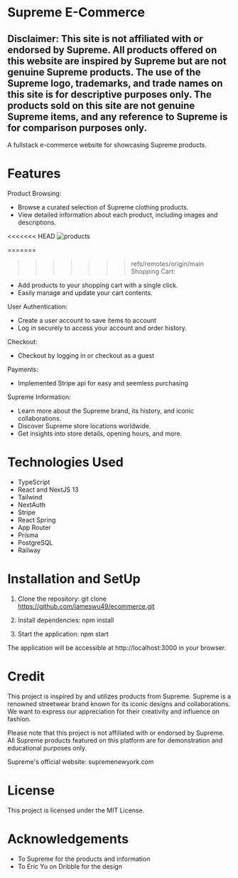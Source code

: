 # Supreme E-Commerce 
Disclaimer: This site is not affiliated with or endorsed by Supreme. All products offered on this website are inspired by Supreme but are not genuine Supreme products. The use of the Supreme logo, trademarks, and trade names on this site is for descriptive purposes only. The products sold on this site are not genuine Supreme items, and any reference to Supreme is for comparison purposes only.
-------
A fullstack e-commerce website for showcasing Supreme products. 

# Features
Product Browsing:
- Browse a curated selection of Supreme clothing products.
- View detailed information about each product, including images and descriptions.

<<<<<<< HEAD
![products](project/src/app/images/product.gif)

=======
>>>>>>> refs/remotes/origin/main
Shopping Cart:
- Add products to your shopping cart with a single click.
- Easily manage and update your cart contents.

User Authentication:
- Create a user account to save items to account
- Log in securely to access your account and order history.
  
Checkout:
- Checkout by logging in or checkout as a guest

Payments:
- Implemented Stripe api for easy and seemless purchasing
  
Supreme Information:
- Learn more about the Supreme brand, its history, and iconic collaborations.
- Discover Supreme store locations worldwide.
- Get insights into store details, opening hours, and more.

# Technologies Used
- TypeScript
- React and NextJS 13
- Tailwind
- NextAuth
- Stripe
- React Spring
- App Router
- Prisma
- PostgreSQL
- Railway 

# Installation and SetUp
1. Clone the repository: git clone https://github.com/jameswu49/ecommerce.git

2. Install dependencies: npm install

3. Start the application: npm start

The application will be accessible at http://localhost:3000 in your browser.

# Credit
This project is inspired by and utilizes products from Supreme. Supreme is a renowned streetwear brand known for its iconic designs and collaborations. We want to express our appreciation for their creativity and influence on fashion.

Please note that this project is not affiliated with or endorsed by Supreme. All Supreme products featured on this platform are for demonstration and educational purposes only.

Supreme's official website: supremenewyork.com

# License 
This project is licensed under the MIT License.

# Acknowledgements 
- To Supreme for the products and information
- To Eric Yu on Dribble for the design
